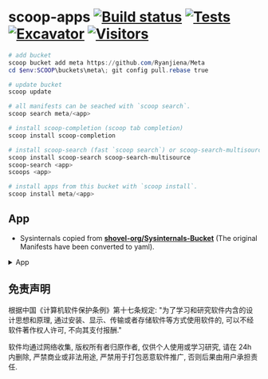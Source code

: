 # scoop-apps [![Build status](https://ci.appveyor.com/api/projects/status/tvjiaoom8kf9abni?svg=true)](https://ci.appveyor.com/project/Ryanjiena/meta) [![Tests](https://github.com/Ryanjiena/Meta/actions/workflows/ci.yml/badge.svg)](https://github.com/Ryanjiena/Meta/actions/workflows/ci.yml) [![Excavator](https://github.com/Ryanjiena/Meta/actions/workflows/schedule.yml/badge.svg)](https://github.com/Ryanjiena/Meta/actions/workflows/schedule.yml) <!-- [![Coding](https://badgen.net/badge/Coding/scoop-apps/green)](https://ryanjie.coding.net/public/scoop/scoop-apps/git/files) --> [![Visitors](https://komarev.com/ghpvc/?username=ryanjiena&color=brightgreen&style=flat&label=Visitors)](https://github.com/Ryanjiena/Ryanjiena)

```powershell
# add bucket
scoop bucket add meta https://github.com/Ryanjiena/Meta
cd $env:SCOOP\buckets\meta\; git config pull.rebase true

# update bucket
scoop update

# all manifests can be seached with `scoop search`.
scoop search meta/<app>

# install scoop-completion (scoop tab completion)
scoop install scoop-completion

# install scoop-search (fast `scoop search`) or scoop-search-multisource(Searches Scoop buckets: local, remote, zip, html)
scoop install scoop-search scoop-search-multisource
scoop-search <app>
scoops <app>

# install apps from this bucket with `scoop install`.
scoop install meta/<app>
```

## App

-   Sysinternals copied from **[shovel-org/Sysinternals-Bucket](https://github.com/shovel-org/Sysinternals-Bucket)** (The original Manifests have been converted to yaml).

<details>
<summary>App</summary>

<!--ts-->
<!--te-->

</details>

## 免责声明

根据中国《计算机软件保护条例》第十七条规定: "为了学习和研究软件内含的设计思想和原理, 通过安装、显示、传输或者存储软件等方式使用软件的, 可以不经软件著作权人许可, 不向其支付报酬."

软件均通过网络收集, 版权所有者归原作者, 仅供个人使用或学习研究, 请在 24h 内删除, 严禁商业或非法用途, 严禁用于打包恶意软件推广, 否则后果由用户承担责任.

